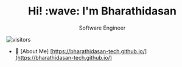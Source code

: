 <h1 align='center'> Hi! :wave: I'm Bharathidasan</h1>
<p align='center'>
Software Engineer
</p>



 ![visitors]( https://komarev.com/ghpvc/?username=your-github-username&color=blue)
 
 - 📄 [About Me] [https://bharathidasan-tech.github.io/](https://bharathidasan-tech.github.io/)
